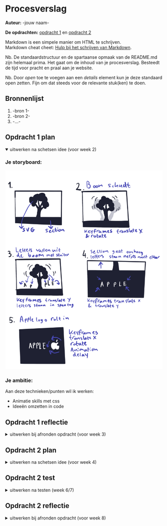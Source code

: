 # Procesverslag
**Auteur:** -jouw naam-

**De opdrachten:** [opdracht 1](opdracht1/index.html) en [opdracht 2](opdracht2/index.html)


Markdown is een simpele manier om HTML te schrijven.  
Markdown cheat cheet: [Hulp bij het schrijven van Markdown](https://github.com/adam-p/markdown-here/wiki/Markdown-Cheatsheet).

Nb. De standaardstructuur en de spartaanse opmaak van de README.md zijn helemaal prima. Het gaat om de inhoud van je procesverslag. Besteedt de tijd voor pracht en praal aan je website.

Nb. Door *open* toe te voegen aan een *details* element kun je deze standaard open zetten. Fijn om dat steeds voor de relevante stuk(ken) te doen.



## Bronnenlijst
  1. -bron 1-
  2. -bron 2-
  3. -...-



## Opdracht 1 plan

<details open>
  <summary>uitwerken na schetsen idee (voor week 2)</summary>


  ### Je storyboard:
  <img src="readme-images/schetsenidee.png" style="max-width: 100%;" alt="storyboard voor opdracht 1">


  ### Je ambitie: 
  Aan deze technieken/punten wil ik werken:
  - Animatie skills met css
  - Ideeën omzetten in code
 
</details>



## Opdracht 1 reflectie

<details>
  <summary>uitwerken bij afronden opdracht (voor week 3)</summary>


  ### Je uitkomst - karakteristiek screenshot(s):
  <img src="readme-images/tree1" width="375px" alt="uitkomst opdracht 1">
  <img src="readme-images/tree2" width="375px" alt="uitkomst opdracht 1">
  <img src="readme-images/tree3" width="375px" alt="uitkomst opdracht 1">
  <img src="readme-images/tree4" width="375px" alt="uitkomst opdracht 1">
  <img src="readme-images/tree5" width="375px" alt="uitkomst opdracht 1">
  <img src="readme-images/tree6" width="375px" alt="uitkomst opdracht 1">
  


  ### Dit ging goed/Heb ik geleerd: 
  Ik heb tijdens het maken van deze opdracht geleerd te werken met keyframes. Ik had er wel eens over gelezen
  echter heb ik had ik het hiervoor nog niet op deze manier gebruikt. Mijn animatie begint met een boom die schudt,
  vervolgens vallen de letters van Apple uit de boom waarna het achtergrondscherm omhoog schuift. Vervolgens gaan de
  letters van Apple op de juiste plek staan maar staat de eerste letter nog scheef. Daarna rolt het logo van Apple
  richting de letters en botst tegen de eerste letter waardoor deze weer recht staat in plaats van schuin.

  Ook heb ik met mediaqueries het responsive gemaakt. De font-size is op een groter scherm groter, en het logo komt niet
  helemaal van buiten het scherm rollen maar fade in doormiddel van een opacity.

  Small screen:  
  <img src="readme-images/appletreesmall.png" width="375px" alt="animatie van apple logo met boom voor klein scherm">
  <img src="readme-images/appleanimationsmall.png" width="375px" alt="animatie van apple logo met letters voor klein scherm">

  Large screen:  
  <img src="readme-images/treeapplelarge.png" width="375px" alt="animatie van apple logo met boom voor groot scherm">
  <img src="readme-images/applelarge.png" width="375px" alt="animatie van apple logo voor met letters groot scherm">



  ### Dit was lastig/Is niet gelukt:
  Ik vond het responsive maken redelijk ingewikkeld, dit kwam doordat ik de letters specifiek voor een screensize had gepositioneerd,
  echter uiteindelijk is dit toch gelukt.
  

</details>



## Opdracht 2 plan

<details>
  <summary>uitwerken na schetsen idee (voor week 4)</summary>


  ### Je ontwerp:
  <img src="readme-images/dummy-plaatje.svg" width="375px" alt="ontwerp opdracht 2">


  ### Je ambitie: 
  Aan deze technieken/punten wil ik werken:
  - punt 1
  - punt 2
  - nog een punt
  - ...
</details>



## Opdracht 2 test

<details>
  <summary>uitwerken na testen (week 6/7)</summary>

  Neem minimaal 5 bevindingen op:



  ### Bevinding 1:
  Omschrijving van wat er nog niet orde was (tekst en afbeeding(en)).

  #### oplossing:
  Beschrijving hoe je het hebt hebt opgelost of als het niet gelukt is hoe je het zou oplossen (tekst en afbeeding(en)).



  ### Bevinding 2:
  Omschrijving van wat er nog niet orde was (tekst en afbeeding(en)).

  #### oplossing:
  Beschrijving hoe je het hebt hebt opgelost of als het niet gelukt is hoe je het zou oplossen (tekst en afbeeding(en)).



  ### Bevinding 3:
  ...
</details>



## Opdracht 2 reflectie

<details>
  <summary>uitwerken bij afronden opdracht (voor week 8)</summary>

  ### Je uitkomst - karakteristiek screenshot(s):
  <img src="readme-images/dummy-plaatje.svg" width="375px" alt="uitkomst opdracht 2">


  ### Dit ging goed/Heb ik geleerd: 
  Korte omschrijving met plaatje(s)

  <img src="readme-images/dummy-plaatje.svg" width="375px" alt="top">


  ### Dit was lastig/Is niet gelukt:
  Korte omschrijving met plaatje(s)

  <img src="readme-images/dummy-plaatje.svg" width="375px" alt="bummer">
</details>